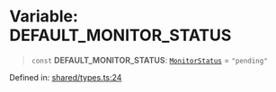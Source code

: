# Variable: DEFAULT\_MONITOR\_STATUS

> `const` **DEFAULT\_MONITOR\_STATUS**: [`MonitorStatus`](../type-aliases/MonitorStatus.md) = `"pending"`

Defined in: [shared/types.ts:24](https://github.com/Nick2bad4u/Uptime-Watcher/blob/2a45eeb1723f8f7089001af2c92aa07d82dfe7e4/shared/types.ts#L24)

